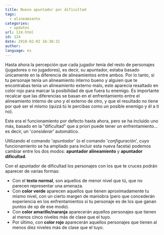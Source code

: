 ```yaml
---
title: Nuevo apuntador por dificultad
tags:
  - alineamiento
categories:
  - updates
url: 124.html
id: 124
date: 2010-02-02 16:38:31
author:
language: es
---
```


Hasta ahora la percepción que cada jugador tenía del resto de personajes (jugadores o no jugadores), es decir, su apuntador, estaba basado únicamente en la diferencia de alineamientos entre ambos. Por lo tanto, si tu personaje tenía un alineamiento interno bueno y alguien que te encontrabas tenía un alineamiento externo malo, este aparecía resaltado en color rojo para marcar la posibilidad de que fuera tu enemigo. Es importante recalcar que las diferencias se basan en el enfrentamiento entre el alineamiento interno de uno y el externo de otro, y que el resultado no tiene por qué ser el mismo (quizá tú le percibas como un posible enemigo y él a ti no).

Este era el funcionamiento por defecto hasta ahora, pero se ha incluido uno más, basado en la "dificultad" que a priori puede tener un enfrentamiento... es decir, un '_considerar_' automático.

Utilizando el comando '_apuntador_' (o el comando '_configuración_', cuyo funcionamiento se ha ampliado para incluir esta nueva faceta) podemos cambiar entre los dos modos: **apuntador alineamiento** y **apuntador dificultad**.

Con el apuntador de dificultad los personajes con los que te cruces podrán aparecer de varias formas:  

*   Con el **texto normal**, son aquellos de menor nivel que tú, que no parecen representar una amenaza.
*   Con **color verde** aparecen aquellos que tienen aproximadamente tu mismo nivel, con un cierto margen de maniobra (pero que concederán experiencia en los enfrentamientos si tu personaje es de los que ganan puntos de xp de ese modo).
*   Con **color amarillo/naranja** aparecerán aquellos personajes que tienen al menos cinco niveles más de clase que el tuyo.
*   Por último, con **color rojo** aparecerán aquellos personajes que tienen al menos diez niveles más de clase que el tuyo.
